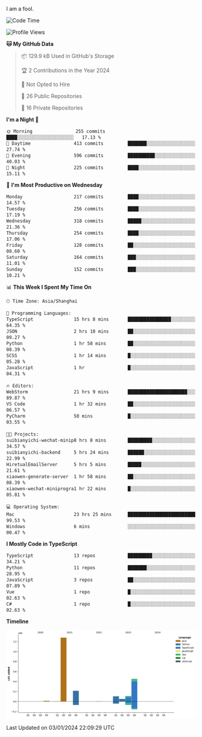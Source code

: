 I am a fool.

<!--START_SECTION:waka-->
![Code Time](http://img.shields.io/badge/Code%20Time-1%2C043%20hrs%2047%20mins-blue)

![Profile Views](http://img.shields.io/badge/Profile%20Views-0-blue)

**🐱 My GitHub Data** 

> 📦 129.9 kB Used in GitHub's Storage 
 > 
> 🏆 2 Contributions in the Year 2024
 > 
> 🚫 Not Opted to Hire
 > 
> 📜 26 Public Repositories 
 > 
> 🔑 16 Private Repositories 
 > 
**I'm a Night 🦉** 

```text
🌞 Morning                255 commits         ████░░░░░░░░░░░░░░░░░░░░░   17.13 % 
🌆 Daytime                413 commits         ███████░░░░░░░░░░░░░░░░░░   27.74 % 
🌃 Evening                596 commits         ██████████░░░░░░░░░░░░░░░   40.03 % 
🌙 Night                  225 commits         ████░░░░░░░░░░░░░░░░░░░░░   15.11 % 
```
📅 **I'm Most Productive on Wednesday** 

```text
Monday                   217 commits         ████░░░░░░░░░░░░░░░░░░░░░   14.57 % 
Tuesday                  256 commits         ████░░░░░░░░░░░░░░░░░░░░░   17.19 % 
Wednesday                318 commits         █████░░░░░░░░░░░░░░░░░░░░   21.36 % 
Thursday                 254 commits         ████░░░░░░░░░░░░░░░░░░░░░   17.06 % 
Friday                   128 commits         ██░░░░░░░░░░░░░░░░░░░░░░░   08.60 % 
Saturday                 164 commits         ███░░░░░░░░░░░░░░░░░░░░░░   11.01 % 
Sunday                   152 commits         ███░░░░░░░░░░░░░░░░░░░░░░   10.21 % 
```


📊 **This Week I Spent My Time On** 

```text
🕑︎ Time Zone: Asia/Shanghai

💬 Programming Languages: 
TypeScript               15 hrs 8 mins       ████████████████░░░░░░░░░   64.35 % 
JSON                     2 hrs 10 mins       ██░░░░░░░░░░░░░░░░░░░░░░░   09.27 % 
Python                   1 hr 58 mins        ██░░░░░░░░░░░░░░░░░░░░░░░   08.39 % 
SCSS                     1 hr 14 mins        █░░░░░░░░░░░░░░░░░░░░░░░░   05.28 % 
JavaScript               1 hr                █░░░░░░░░░░░░░░░░░░░░░░░░   04.31 % 

🔥 Editors: 
WebStorm                 21 hrs 9 mins       ██████████████████████░░░   89.87 % 
VS Code                  1 hr 32 mins        ██░░░░░░░░░░░░░░░░░░░░░░░   06.57 % 
PyCharm                  50 mins             █░░░░░░░░░░░░░░░░░░░░░░░░   03.55 % 

🐱‍💻 Projects: 
suibianyichi-wechat-minip8 hrs 8 mins        █████████░░░░░░░░░░░░░░░░   34.57 % 
suibianyichi-backend     5 hrs 24 mins       ██████░░░░░░░░░░░░░░░░░░░   22.99 % 
HiretualEmailServer      5 hrs 5 mins        █████░░░░░░░░░░░░░░░░░░░░   21.61 % 
xiaowen-generate-server  1 hr 58 mins        ██░░░░░░░░░░░░░░░░░░░░░░░   08.39 % 
xiaowen-wechat-miniprogra1 hr 22 mins        █░░░░░░░░░░░░░░░░░░░░░░░░   05.81 % 

💻 Operating System: 
Mac                      23 hrs 25 mins      █████████████████████████   99.53 % 
Windows                  6 mins              ░░░░░░░░░░░░░░░░░░░░░░░░░   00.47 % 
```

**I Mostly Code in TypeScript** 

```text
TypeScript               13 repos            █████████░░░░░░░░░░░░░░░░   34.21 % 
Python                   11 repos            ███████░░░░░░░░░░░░░░░░░░   28.95 % 
JavaScript               3 repos             ██░░░░░░░░░░░░░░░░░░░░░░░   07.89 % 
Vue                      1 repo              █░░░░░░░░░░░░░░░░░░░░░░░░   02.63 % 
C#                       1 repo              █░░░░░░░░░░░░░░░░░░░░░░░░   02.63 % 
```



**Timeline**

![Lines of Code chart](https://raw.githubusercontent.com/VeejaLiu/VeejaLiu/master/assets/bar_graph.png)


 Last Updated on 03/01/2024 22:09:29 UTC
<!--END_SECTION:waka-->
